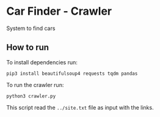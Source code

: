# Car Finder - Crawler
System to find cars

## How to run

To install dependencies run:

`pip3 install beautifulsoup4 requests tqdm pandas`

To run the crawler run:

`python3 crawler.py`

This script read the `../site.txt` file as input with the links.
